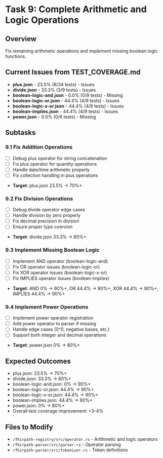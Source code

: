 # Task 9: Complete Arithmetic and Logic Operations

## Overview
Fix remaining arithmetic operations and implement missing boolean logic functions.

## Current Issues from TEST_COVERAGE.md
- **plus.json** - 23.5% (8/34 tests) - Issues
- **divide.json** - 33.3% (3/9 tests) - Issues
- **boolean-logic-and.json** - 0.0% (0/9 tests) - Missing
- **boolean-logic-or.json** - 44.4% (4/9 tests) - Issues
- **boolean-logic-x-or.json** - 44.4% (4/9 tests) - Issues
- **boolean-implies.json** - 44.4% (4/9 tests) - Issues
- **power.json** - 0.0% (0/6 tests) - Missing

## Subtasks

### 9.1 Fix Addition Operations
- [ ] Debug plus operator for string concatenation
- [ ] Fix plus operator for quantity operations
- [ ] Handle date/time arithmetic properly
- [ ] Fix collection handling in plus operations
- **Target**: plus.json 23.5% → 70%+

### 9.2 Fix Division Operations  
- [ ] Debug divide operator edge cases
- [ ] Handle division by zero properly
- [ ] Fix decimal precision in division
- [ ] Ensure proper type coercion
- **Target**: divide.json 33.3% → 80%+

### 9.3 Implement Missing Boolean Logic
- [ ] Implement AND operator (boolean-logic-and)
- [ ] Fix OR operator issues (boolean-logic-or)
- [ ] Fix XOR operator issues (boolean-logic-x-or)
- [ ] Fix IMPLIES operator issues (boolean-implies)
- **Target**: AND 0% → 90%+, OR 44.4% → 90%+, XOR 44.4% → 90%+, IMPLIES 44.4% → 90%+

### 9.4 Implement Power Operations
- [ ] Implement power operator registration
- [ ] Add power operator to parser if missing
- [ ] Handle edge cases (0^0, negative bases, etc.)
- [ ] Support both integer and decimal operations
- **Target**: power.json 0% → 80%+

## Expected Outcomes
- plus.json: 23.5% → 70%+
- divide.json: 33.3% → 80%+
- boolean-logic-and.json: 0% → 90%+
- boolean-logic-or.json: 44.4% → 90%+
- boolean-logic-x-or.json: 44.4% → 90%+
- boolean-implies.json: 44.4% → 90%+
- power.json: 0% → 80%+
- Overall test coverage improvement: +3-4%

## Files to Modify
- `/fhirpath-registry/src/operator.rs` - Arithmetic and logic operators
- `/fhirpath-parser/src/parser.rs` - Operator parsing
- `/fhirpath-parser/src/tokenizer.rs` - Token definitions